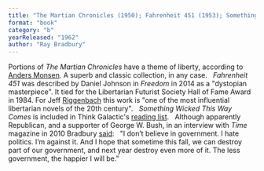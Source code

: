 ```yaml
---
title: "The Martian Chronicles (1950); Fahrenheit 451 (1953); Something Wicked This Way Comes (1962)"
format: "book"
category: "b"
yearReleased: "1962"
author: "Ray Bradbury"
---
```

Portions of <em>The Martian Chronicles</em> have a theme of  liberty, according to <a href="http://lfs.org/newsletter/030/03/FiftyWorks.shtml">Anders Monsen</a>. A  superb and classic collection, in any case.
 
<em>Fahrenheit 451</em> was described by Daniel Johnson in <em>Freedom</em> in 2014 as a  "dystopian masterpiece". It tied for the Libertarian Futurist Society Hall of Fame  Award in 1984. For Jeff <a href="http://mises.org/daily/4650/Revisit-Bradburys-Fahrenheit-451"> Riggenbach</a> this work is "one of the most influential libertarian novels of  the 20th century".
 
<em>Something Wicked This Way Comes</em>  is included in Think Galactic's <a href="http://thinkgalactic.org/reading-lists/by-author/">reading list</a>.
 
Although apparently Republican, and a  supporter of George W. Bush, in an interview with <em>Time</em> magazine in 2010  Bradbury <a href="http://prometheus-unbound.org/2012/06/16/article-ray-bradbury-anarchist-at-heart/"> said</a>:
 
"I don’t believe in government. I hate politics. I’m  against it. And I hope that sometime this fall, we can destroy part of our  government, and next year destroy even more of it. The less government, the  happier I will be."
